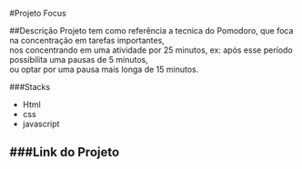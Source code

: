 #Projeto Focus

##Descrição
Projeto tem como referência a tecnica do Pomodoro, que foca na concentração em tarefas importantes, </br>
nos concentrando em uma atividade por 25 minutos, ex: após esse período possibilita uma pausas de 5 minutos, </br>
ou optar por uma pausa mais longa de 15 minutos. </br>

###Stacks
- Html </br>
- css </br>
- javascript </br>

###Link do Projeto
-



